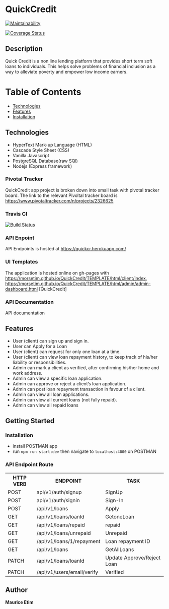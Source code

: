 # QuickCredit

[![Maintainability](https://api.codeclimate.com/v1/badges/ecf7634786c036bb3d9f/maintainability)](https://codeclimate.com/github/Morsetim/QuickCredit/maintainability)

[![Coverage Status](https://coveralls.io/repos/github/Morsetim/QuickCredit/badge.svg)](https://coveralls.io/github/Morsetim/QuickCredit)
## Description
Quick Credit is a non line lending platform that provides short term soft loans to individuals. This helps solve problems of financial inclusion as a way to alleviate poverty and empower low income earners.

# Table of Contents

 * [Technologies](#technologies)
 * [Features](#features)
 * [Installation](#installation)

## Technologies
* HyperText Mark-up Language (HTML)
* Cascade Style Sheet (CSS)
* Vanilla Javascript
* PostgreSQL Database(raw SQl)
* Nodejs (Express framework)

### Pivotal Tracker
QuickCredit app project is broken down into small task with pivotal tracker board. The link to the relevant Pivoltal tracker board is https://www.pivotaltracker.com/n/projects/2326625

### Travis CI
[![Build Status](https://travis-ci.com/Morsetim/QuickCredit.svg?branch=develop)](https://travis-ci.com/Morsetim/QuickCredit)

### API Enpoint
API Endpoints is hosted at https://quickcr.herokuapp.com/

### UI Templates
The application is hosted online on gh-pages with https://morsetim.github.io/QuickCredit/TEMPLATE/html/client/index,
https://morsetim.github.io/QuickCredit/TEMPLATE/html/admin/admin-dashboard.html
 [QuickCredit] 

### API Documentation
API documentation 


## Features
- User (client) can sign up and sign in.
- User can Apply for a Loan
- User (client) can request for only one loan at a time.
- User (client) can view loan repayment history, to keep track of his/her liability or
responsibilities.
- Admin can mark a client as verified, after confirming his/her home and work address.
- Admin can view a specific loan application.
- Admin can approve or reject a client’s loan application.
- Admin can post loan repayment transaction in favour of a client.
- Admin can view all loan applications.
- Admin can view all current loans (not fully repaid).
- Admin can view all repaid loans

## Getting Started
### Installation
- install POSTMAN app
- run `npm run start:dev` then navigate to `localhost:4000` on POSTMAN


### API Endpoint Route 
<table>
<tr><th>HTTP VERB</th><th>ENDPOINT</th><th>TASK</th></tr>

<tr><td>POST</td> <td>api/v1/auth/signup</td> <td> SignUp </td></tr>

<tr><td>POST</td> <td>api/v1/auth/signin</td> <td> Sign-In </td></tr>

<tr><td>POST</td> <td>/api/v1/loans</td> <td> Apply </td></tr>

<tr><td>GET</td> <td>/api/v1/loans/loanId</td> <td> GetoneLoan </td></tr>

<tr><td>GET</td> <td>/api/v1/loans/repaid</td> <td> repaid </td></tr>

<tr><td>GET</td> <td>/api/v1/loans/unrepaid</td> <td> Unrepaid </td></tr>

<tr><td>GET</td> <td>/api/v1/loans/1/repayment</td> <td> Loan repayment ID</td></tr>

<tr><td>GET</td> <td>/api/v1/loans</td> <td> GetAllLoans</td></tr>

<tr><td>PATCH</td> <td>/api/v1/loans/loanId</td> <td> Update Approve/Reject Loan</td></tr>

<tr><td>PATCH</td> <td>/api/v1/users/email/verify</td> <td>Verified</td></tr>






</table>

## Author
**Maurice Etim**  